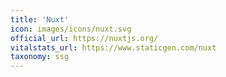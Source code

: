 ```yaml
---
title: 'Nuxt'
icon: images/icons/nuxt.svg
official_url: https://nuxtjs.org/
vitalstats_url: https://www.staticgen.com/nuxt
taxonomy: ssg
---
```

